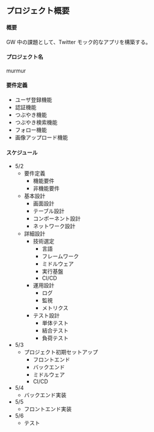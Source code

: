 ## プロジェクト概要

#### 概要

GW 中の課題として、Twitter モック的なアプリを構築する。

#### プロジェクト名

murmur

#### 要件定義

- ユーザ登録機能
- 認証機能
- つぶやき機能
- つぶやき検索機能
- フォロー機能
- 画像アップロード機能

#### スケジュール

- 5/2
  - 要件定義
    - 機能要件
    - 非機能要件
  - 基本設計
    - 画面設計
    - テーブル設計
    - コンポーネント設計
    - ネットワーク設計
  - 詳細設計
    - 技術選定
      - 言語
      - フレームワーク
      - ミドルウェア
      - 実行基盤
      - CI/CD
    - 運用設計
      - ログ
      - 監視
      - メトリクス
    - テスト設計
      - 単体テスト
      - 結合テスト
      - 負荷テスト
- 5/3
  - プロジェクト初期セットアップ
    - フロントエンド
    - バックエンド
    - ミドルウェア
    - CI/CD
- 5/4
  - バックエンド実装
- 5/5
  - フロントエンド実装
- 5/6
  - テスト
